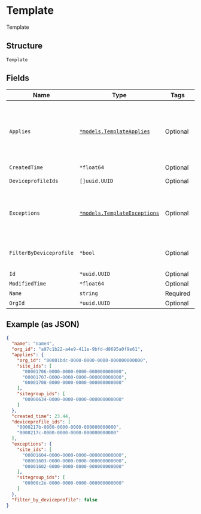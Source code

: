 
# Template

Template

## Structure

`Template`

## Fields

| Name | Type | Tags | Description |
|  --- | --- | --- | --- |
| `Applies` | [`*models.TemplateApplies`](../../doc/models/template-applies.md) | Optional | where this template should be applied to, can be org_id, site_ids, sitegroup_ids |
| `CreatedTime` | `*float64` | Optional | - |
| `DeviceprofileIds` | `[]uuid.UUID` | Optional | list of Device Profile ids |
| `Exceptions` | [`*models.TemplateExceptions`](../../doc/models/template-exceptions.md) | Optional | where this template should not be applied to (takes precedence) |
| `FilterByDeviceprofile` | `*bool` | Optional | whether to further filter by Device Profile |
| `Id` | `*uuid.UUID` | Optional | - |
| `ModifiedTime` | `*float64` | Optional | - |
| `Name` | `string` | Required | - |
| `OrgId` | `*uuid.UUID` | Optional | - |

## Example (as JSON)

```json
{
  "name": "name4",
  "org_id": "a97c1b22-a4e9-411e-9bfd-d8695a0f9e61",
  "applies": {
    "org_id": "00001bdc-0000-0000-0000-000000000000",
    "site_ids": [
      "00001706-0000-0000-0000-000000000000",
      "00001707-0000-0000-0000-000000000000",
      "00001708-0000-0000-0000-000000000000"
    ],
    "sitegroup_ids": [
      "00000634-0000-0000-0000-000000000000"
    ]
  },
  "created_time": 23.44,
  "deviceprofile_ids": [
    "0000217b-0000-0000-0000-000000000000",
    "0000217c-0000-0000-0000-000000000000"
  ],
  "exceptions": {
    "site_ids": [
      "00001604-0000-0000-0000-000000000000",
      "00001603-0000-0000-0000-000000000000",
      "00001602-0000-0000-0000-000000000000"
    ],
    "sitegroup_ids": [
      "00000c2e-0000-0000-0000-000000000000"
    ]
  },
  "filter_by_deviceprofile": false
}
```


